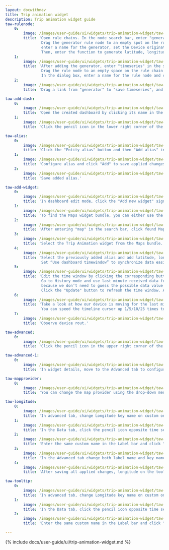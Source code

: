 ```yaml
---
layout: docwithnav
title: Trip animation widget
description: Trip animation widget guide
taw-rulenode:
    0:
        image: /images/user-guide/ui/widgets/trip-animation-widget/taw-rulenode-ce.png
        title: 'Open rule chains. In the node search bar, enter "generator" to quickly find the rule node that we need.
                Drag the generator rule node to an empty spot on the rule chain canvas. In the dialog box,
                enter a name for the generator, set the Device originator type, and select the device.
                Then, enter the function to generate latitude, longitude, and speed telemetry. Click Add.'
    1:
        image: /images/user-guide/ui/widgets/trip-animation-widget/taw-rulenode-1-ce.png
        title: 'After adding the generator, enter "timeseries" in the search bar to quickly find the Save Timeseries rule node.
                Drag the rule node to an empty space on the rule chain canvas somewhere near the generator rule node.
                In the dialog box, enter a name for the rule node and click Add.'
    2:
        image: /images/user-guide/ui/widgets/trip-animation-widget/taw-rulenode-2-ce.png
        title: 'Drag a link from "generator" to "save timeseries", and add a Success label to it. Save all applied changes by clicking the orange check mark in the lower right corner of the screen.'

taw-add-dash:
    0:
        image: /images/user-guide/ui/widgets/trip-animation-widget/taw-add-dash-ce.png
        title: 'Open the created dashboard by clicking its name in the list, and then select "Open dashboard".'
    1:
        image: /images/user-guide/ui/widgets/trip-animation-widget/taw-add-dash-1-ce.png
        title: 'Click the pencil icon in the lower right corner of the page to enter edit mode.'

taw-alias:
    0:
        image: /images/user-guide/ui/widgets/trip-animation-widget/taw-alias-ce.png
        title: 'Click the "Entity alias" button and then "Add alias" in the dialog that opens.'
    1:
        image: /images/user-guide/ui/widgets/trip-animation-widget/taw-alias-1-ce.png
        title: 'Configure alias and click "Add" to save applied changes.'
    2:
        image: /images/user-guide/ui/widgets/trip-animation-widget/taw-alias-2-ce.png
        title: 'Save added alias.'

taw-add-widget:
    0:
        image: /images/user-guide/ui/widgets/trip-animation-widget/taw-add-widget-ce.png
        title: 'In dashboard edit mode, click the "Add new widget" sign in the middle of the page.'
    1:
        image: /images/user-guide/ui/widgets/trip-animation-widget/taw-add-widget-1-ce.png
        title: 'To find the Maps widget bundle, you can either use the search bar by clicking a magnifying glass or scroll down the bundle menu.'
    2:
        image: /images/user-guide/ui/widgets/trip-animation-widget/taw-add-widget-2-ce.png
        title: 'After entering "map" in the search bar, click found Maps bundle to open it.'
    3:
        image: /images/user-guide/ui/widgets/trip-animation-widget/taw-add-widget-3-ce.png
        title: 'Select the Trip Animation widget from the Maps bundle.'
    4:
        image: /images/user-guide/ui/widgets/trip-animation-widget/taw-add-widget-4-ce.png
        title: 'Select the previously added alias and add latitude, longitude, and speed telemetry to visualize on the widget. 
                Set “Use dashboard timewindow” to synchronize data easier. Click "Add".'
    5:
        image: /images/user-guide/ui/widgets/trip-animation-widget/taw-add-widget-5-ce.png
        title: 'Edit the time window by clicking the corresponding button in the upper right corner of the page. 
                Go to History mode and use last minute received data for visualization and change aggregation function to None,
                because we don’t need to guess the possible data value for the next time period, we receive data in real time without any errors.
                Click the "Update" button to refresh the time window. After this, click the orange check mark in the lower right corner of the page to save all applied changes.'
    6:
        image: /images/user-guide/ui/widgets/trip-animation-widget/taw-add-widget-6-ce.png
        title: 'Take a look at how our device is moving for the last minute in a realtime by clicking the "Start" button in the lower right corner of the widget. 
                You can speed the timeline cursor up 1/5/10/25 times to check its route faster.'
    7:
        image: /images/user-guide/ui/widgets/trip-animation-widget/taw-add-widget-7-ce.png
        title: 'Observe device rout.'

taw-advanced:
    0:
        image: /images/user-guide/ui/widgets/trip-animation-widget/taw-advanced-ce.png
        title: 'Click the pencil icon in the upper right corner of the widget to enter its edit mode.'

taw-advanced-1:
    0:
        image: /images/user-guide/ui/widgets/trip-animation-widget/taw-advanced-1-ce.png
        title: 'In widget details, move to the Advanced tab to configure unique features.'

taw-mapprovider:
    0:
        image: /images/user-guide/ui/widgets/trip-animation-widget/taw-mapprovider-ce.png
        title: 'You can change the map provider using the drop-down menu and selecting new provider from there.'

taw-longitude:
    0:
        image: /images/user-guide/ui/widgets/trip-animation-widget/taw-longitude-ce.png
        title: 'In advanced tab, change Longitude key name on custom one. In the tutorial will be used Data1.'
    1:
        image: /images/user-guide/ui/widgets/trip-animation-widget/taw-longitude-1-ce.png
        title: 'In the Data tab, click the pencil icon opposite time series data key.'
    2:
        image: /images/user-guide/ui/widgets/trip-animation-widget/taw-longitude-2-ce.png
        title: 'Enter the same custom name in the Label bar and click "Save".'
    3:
        image: /images/user-guide/ui/widgets/trip-animation-widget/taw-longitude-3-ce.png
        title: 'In the Advanced tab change both label name and key name to the custom name. Click orange check mark in the lower right corner of the page to save all applied changes.'
    4:
        image: /images/user-guide/ui/widgets/trip-animation-widget/taw-longitude-4-ce.png
        title: 'After saving all applied changes, longitude on the tooltip displayed as Data1.'

taw-tooltip:
    0:
        image: /images/user-guide/ui/widgets/trip-animation-widget/taw-tooltip-ce.png
        title: 'In advanced tab, change Longitude key name on custom one. In the tutorial will be used Data1.'
    1:
        image: /images/user-guide/ui/widgets/trip-animation-widget/taw-tooltip-1-ce.png
        title: 'In the Data tab, click the pencil icon opposite time series data key.'
    2:
        image: /images/user-guide/ui/widgets/trip-animation-widget/taw-tooltip-2-ce.png
        title: 'Enter the same custom name in the Label bar and click "Save".'

---
```


{% include docs/user-guide/ui/trip-animation-widget.md %}